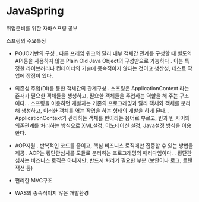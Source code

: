 # JavaSpring
취업준비를 위한 자바스프링 공부

스프링의 주요특징
- POJO기반의 구성
 . 다른 프레임 워크와 달리 내부 객체간 관계를 구성할 때 별도의 API등을 사용하지 않는 Plain Old Java Object의 구성만으로 가능하다
 . 이는 특정한 라이브러리나 컨테이너의 기술에 종속적이지 않다는 것이고 생산성, 테스트 작업에 장점이 있다.
 
- 의존성 주입(DI)를 통한 객체간의 관계구성
 . 스프링은 ApplicationContext 라는 존재가 필요한 객체들을 생성하고, 필요한 객체들을 주입하는 역할을 해 주는 구조이다.
 . 스프링을 이용하면 개발자는 기존의 프로그래밍과 달리 객체와 객체를 분리해 생성하고, 이러한 객체를 엮는 작업을 하는 형태의 개발을 하게 된다.
 . ApplicationContext가 관리하는 객체를 빈이라는 용어로 부르고, 빈과 빈 사이의 의존관계를 처리하는 방식으로 XML설정, 어노테이션 설정, Java설정 방식을 이용한다.
 
- AOP지원
  . 반복적인 코드를 줄이고, 핵심 비즈니스 로직에만 집중할 수 있는 방법을 제공
  . AOP는 횡단관심사를 모듈로 분리하는 프로그래밍의 패러다임이다.
  . 횡단관심사는 비즈니스 로직은 아니지만, 반드시 처리가 필요한 부분 (보안이나 로그, 트랜잭션 등)
- 편리한 MVC구조
- WAS의 종속적이지 않은 개발환경

